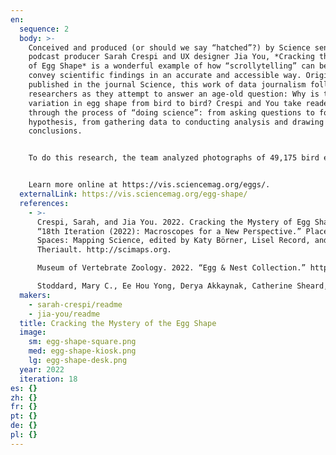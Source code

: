 ```yaml
---
en:
  sequence: 2
  body: >-
    Conceived and produced (or should we say “hatched”?) by Science senior
    podcast producer Sarah Crespi and UX designer Jia You, *Cracking the Mystery
    of Egg Shape* is a wonderful example of how “scrollytelling” can be used to
    convey scientific findings in an accurate and accessible way. Originally
    published in the journal Science, this work of data journalism follows
    researchers as they attempt to answer an age-old question: Why is there such
    variation in egg shape from bird to bird? Crespi and You take readers
    through the process of “doing science”: from asking questions to forming a
    hypothesis, from gathering data to conducting analysis and drawing
    conclusions. 


    To do this research, the team analyzed photographs of 49,175 bird eggs collected over the last 100 years and held by the Museum of Vertebrate Zoology at Berkeley. They used a special computer program to collect egg measurements from the photographs. Moving visualizations provide a dynamic view of how various factors influence egg shape.


    Learn more online at https://vis.sciencemag.org/eggs/.
  externalLink: https://vis.sciencemag.org/egg-shape/
  references:
    - >-
      Crespi, Sarah, and Jia You. 2022. Cracking the Mystery of Egg Shape. In
      “18th Iteration (2022): Macroscopes for a New Perspective.” Places &
      Spaces: Mapping Science, edited by Katy Börner, Lisel Record, and Todd
      Theriault. http://scimaps.org. 

      Museum of Vertebrate Zoology. 2022. “Egg & Nest Collection.” https://mvz.berkeley.edu/mvzegg.

      Stoddard, Mary C., Ee Hou Yong, Derya Akkaynak, Catherine Sheard, Joseph A. Tobias, and L. Mahadevan. 2017. “Avian Egg Shape: Form, Function, and Evolution.” Science 356 (6344): 1249–1254.
  makers:
    - sarah-crespi/readme
    - jia-you/readme
  title: Cracking the Mystery of the Egg Shape
  image:
    sm: egg-shape-square.png
    med: egg-shape-kiosk.png
    lg: egg-shape-desk.png
  year: 2022
  iteration: 18
es: {}
zh: {}
fr: {}
pt: {}
de: {}
pl: {}
---
```

